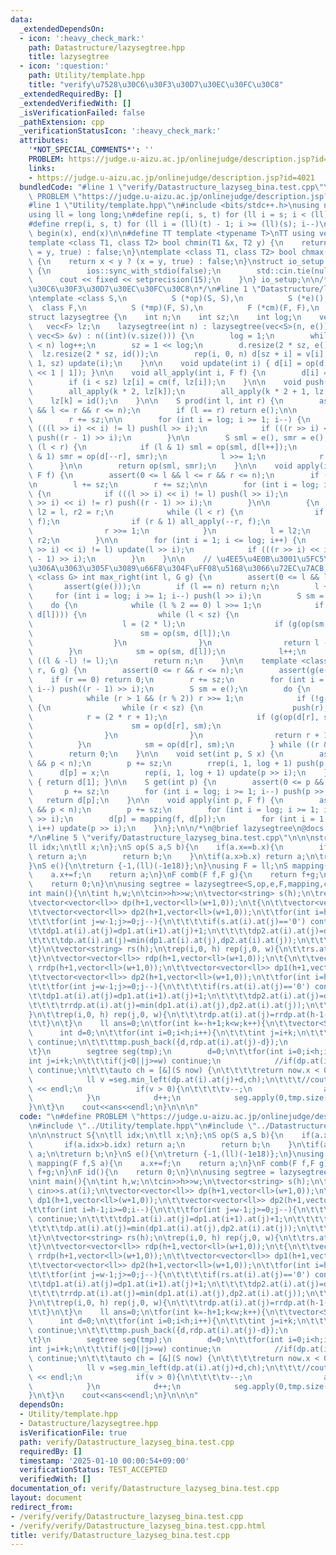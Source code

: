 ```yaml
---
data:
  _extendedDependsOn:
  - icon: ':heavy_check_mark:'
    path: Datastructure/lazysegtree.hpp
    title: lazysegtree
  - icon: ':question:'
    path: Utility/template.hpp
    title: "verify\u7528\u30C6\u30F3\u30D7\u30EC\u30FC\u30C8"
  _extendedRequiredBy: []
  _extendedVerifiedWith: []
  _isVerificationFailed: false
  _pathExtension: cpp
  _verificationStatusIcon: ':heavy_check_mark:'
  attributes:
    '*NOT_SPECIAL_COMMENTS*': ''
    PROBLEM: https://judge.u-aizu.ac.jp/onlinejudge/description.jsp?id=4021
    links:
    - https://judge.u-aizu.ac.jp/onlinejudge/description.jsp?id=4021
  bundledCode: "#line 1 \"verify/Datastructure_lazyseg_bina.test.cpp\"\n\n#define\
    \ PROBLEM \"https://judge.u-aizu.ac.jp/onlinejudge/description.jsp?id=4021\"\n\
    #line 1 \"Utility/template.hpp\"\n#include <bits/stdc++.h>\nusing namespace std;\n\
    using ll = long long;\n#define rep(i, s, t) for (ll i = s; i < (ll)(t); i++)\n\
    #define rrep(i, s, t) for (ll i = (ll)(t) - 1; i >= (ll)(s); i--)\n#define all(x)\
    \ begin(x), end(x)\n\n#define TT template <typename T>\nTT using vec = vector<T>;\n\
    template <class T1, class T2> bool chmin(T1 &x, T2 y) {\n    return x > y ? (x\
    \ = y, true) : false;\n}\ntemplate <class T1, class T2> bool chmax(T1 &x, T2 y)\
    \ {\n    return x < y ? (x = y, true) : false;\n}\nstruct io_setup {\n    io_setup()\
    \ {\n        ios::sync_with_stdio(false);\n        std::cin.tie(nullptr);\n  \
    \      cout << fixed << setprecision(15);\n    }\n} io_setup;\n\n/*\n@brief verify\u7528\
    \u30C6\u30F3\u30D7\u30EC\u30FC\u30C8\n*/\n#line 1 \"Datastructure/lazysegtree.hpp\"\
    \ntemplate <class S,\n          S (*op)(S, S),\n          S (*e)(),\n        \
    \  class F,\n          S (*mp)(F, S),\n          F (*cm)(F, F),\n          F (*id)()>\n\
    struct lazysegtree {\n    int n;\n    int sz;\n    int log;\n    vec<S> d;\n \
    \   vec<F> lz;\n    lazysegtree(int n) : lazysegtree(vec<S>(n, e())) {}\n    lazysegtree(const\
    \ vec<S> &v) : n((int)(v.size())) {\n        log = 1;\n        while ((1 << log)\
    \ < n) log++;\n        sz = 1 << log;\n        d.resize(2 * sz, e());\n      \
    \  lz.resize(2 * sz, id());\n        rep(i, 0, n) d[sz + i] = v[i];\n        rrep(i,\
    \ 1, sz) update(i);\n    }\n\n    void update(int i) { d[i] = op(d[i << 1], d[i\
    \ << 1 | 1]); }\n\n    void all_apply(int i, F f) {\n        d[i] = mp(f, d[i]);\n\
    \        if (i < sz) lz[i] = cm(f, lz[i]);\n    }\n\n    void push(int k) {\n\
    \        all_apply(k * 2, lz[k]);\n        all_apply(k * 2 + 1, lz[k]);\n    \
    \    lz[k] = id();\n    }\n\n    S prod(int l, int r) {\n        assert(0 <= l\
    \ && l <= r && r <= n);\n        if (l == r) return e();\n\n        l += sz;\n\
    \        r += sz;\n\n        for (int i = log; i >= 1; i--) {\n            if\
    \ (((l >> i) << i) != l) push(l >> i);\n            if (((r >> i) << i) != r)\
    \ push((r - 1) >> i);\n        }\n\n        S sml = e(), smr = e();\n        while\
    \ (l < r) {\n            if (l & 1) sml = op(sml, d[l++]);\n            if (r\
    \ & 1) smr = op(d[--r], smr);\n            l >>= 1;\n            r >>= 1;\n  \
    \      }\n\n        return op(sml, smr);\n    }\n\n    void apply(int l, int r,\
    \ F f) {\n        assert(0 <= l && l <= r && r <= n);\n        if (l == r) return;\n\
    \n        l += sz;\n        r += sz;\n\n        for (int i = log; i >= 1; i--)\
    \ {\n            if (((l >> i) << i) != l) push(l >> i);\n            if (((r\
    \ >> i) << i) != r) push((r - 1) >> i);\n        }\n\n        {\n            int\
    \ l2 = l, r2 = r;\n            while (l < r) {\n                if (l & 1) all_apply(l++,\
    \ f);\n                if (r & 1) all_apply(--r, f);\n                l >>= 1;\n\
    \                r >>= 1;\n            }\n            l = l2;\n            r =\
    \ r2;\n        }\n\n        for (int i = 1; i <= log; i++) {\n            if (((l\
    \ >> i) << i) != l) update(l >> i);\n            if (((r >> i) << i) != r) update((r\
    \ - 1) >> i);\n        }\n    }\n\n    // \u4EE5\u4E0B\u3001\u5FC5\u8981\u306B\
    \u306A\u3063\u305F\u3089\u66F8\u304F\uFF08\u5168\u3066\u72EC\u7ACB)\n\n    template\
    \ <class G> int max_right(int l, G g) {\n        assert(0 <= l && l <= n);\n \
    \       assert(g(e()));\n        if (l == n) return n;\n        l += sz;\n   \
    \     for (int i = log; i >= 1; i--) push(l >> i);\n        S sm = e();\n    \
    \    do {\n            while (l % 2 == 0) l >>= 1;\n            if (!g(op(sm,\
    \ d[l]))) {\n                while (l < sz) {\n                    push(l);\n\
    \                    l = (2 * l);\n                    if (g(op(sm, d[l]))) {\n\
    \                        sm = op(sm, d[l]);\n                        l++;\n  \
    \                  }\n                }\n                return l - sz;\n    \
    \        }\n            sm = op(sm, d[l]);\n            l++;\n        } while\
    \ ((l & -l) != l);\n        return n;\n    }\n\n    template <class G> int min_left(int\
    \ r, G g) {\n        assert(0 <= r && r <= n);\n        assert(g(e()));\n    \
    \    if (r == 0) return 0;\n        r += sz;\n        for (int i = log; i >= 1;\
    \ i--) push((r - 1) >> i);\n        S sm = e();\n        do {\n            r--;\n\
    \            while (r > 1 && (r % 2)) r >>= 1;\n            if (!g(op(d[r], sm)))\
    \ {\n                while (r < sz) {\n                    push(r);\n        \
    \            r = (2 * r + 1);\n                    if (g(op(d[r], sm))) {\n  \
    \                      sm = op(d[r], sm);\n                        r--;\n    \
    \                }\n                }\n                return r + 1 - sz;\n  \
    \          }\n            sm = op(d[r], sm);\n        } while ((r & -r) != r);\n\
    \        return 0;\n    }\n\n    void set(int p, S x) {\n        assert(0 <= p\
    \ && p < n);\n        p += sz;\n        rrep(i, 1, log + 1) push(p >> i);\n  \
    \      d[p] = x;\n        rep(i, 1, log + 1) update(p >> i);\n    }\n\n    S all_prod()\
    \ { return d[1]; }\n\n    S get(int p) {\n        assert(0 <= p && p < n);\n \
    \       p += sz;\n        for (int i = log; i >= 1; i--) push(p >> i);\n     \
    \   return d[p];\n    }\n\n    void apply(int p, F f) {\n        assert(0 <= p\
    \ && p < n);\n        p += sz;\n        for (int i = log; i >= 1; i--) push(p\
    \ >> i);\n        d[p] = mapping(f, d[p]);\n        for (int i = 1; i <= log;\
    \ i++) update(p >> i);\n    }\n};\n\n/*\n@brief lazysegtree\n@docs doc/lazysegtree.md\n\
    */\n#line 5 \"verify/Datastructure_lazyseg_bina.test.cpp\"\n\n\nstruct S{\n\t\
    ll idx;\n\tll x;\n};\nS op(S a,S b){\n    if(a.x==b.x){\n        if(a.idx>b.idx)\
    \ return a;\n        return b;\n    }\n\tif(a.x>b.x) return a;\n\treturn b;\n\
    }\nS e(){\n\treturn {-1,(ll)(-1e18)};\n}\nusing F = ll;\nS mapping(F f,S a){\n\
    \    a.x+=f;\n    return a;\n}\nF comb(F f,F g){\n    return f+g;\n}\nF id(){\n\
    \    return 0;\n}\n\nusing segtree = lazysegtree<S,op,e,F,mapping,comb,id>;\n\n\
    int main(){\n\tint h,w;\n\tcin>>h>>w;\n\tvector<string> s(h);\n\trep(i,0, h) cin>>s.at(i);\n\
    \tvector<vector<ll>> dp(h+1,vector<ll>(w+1,0));\n\t{\n\t\tvector<vector<ll>> dp1(h+1,vector<ll>(w+1,0));\n\
    \t\tvector<vector<ll>> dp2(h+1,vector<ll>(w+1,0));\n\t\tfor(int i=h-1;i>=0;i--){\n\
    \t\t\tfor(int j=w-1;j>=0;j--){\n\t\t\t\tif(s.at(i).at(j)=='0') continue;\n\t\t\
    \t\tdp1.at(i).at(j)=dp1.at(i+1).at(j)+1;\n\t\t\t\tdp2.at(i).at(j)=dp2.at(i).at(j+1)+1;\n\
    \t\t\t\tdp.at(i).at(j)=min(dp1.at(i).at(j),dp2.at(i).at(j));\n\t\t\t}\n\t\t}\n\
    \t}\n\tvector<string> rs(h);\n\trep(i,0, h) rep(j,0, w){\n\t\trs.at(i)+=s.at(h-1-i).at(w-1-j);\n\
    \t}\n\tvector<vector<ll>> rdp(h+1,vector<ll>(w+1,0));\n\t{\n\t\tvector<vector<ll>>\
    \ rrdp(h+1,vector<ll>(w+1,0));\n\t\tvector<vector<ll>> dp1(h+1,vector<ll>(w+1,0));\n\
    \t\tvector<vector<ll>> dp2(h+1,vector<ll>(w+1,0));\n\t\tfor(int i=h-1;i>=0;i--){\n\
    \t\t\tfor(int j=w-1;j>=0;j--){\n\t\t\t\tif(rs.at(i).at(j)=='0') continue;\n\t\t\
    \t\tdp1.at(i).at(j)=dp1.at(i+1).at(j)+1;\n\t\t\t\tdp2.at(i).at(j)=dp2.at(i).at(j+1)+1;\n\
    \t\t\t\trrdp.at(i).at(j)=min(dp1.at(i).at(j),dp2.at(i).at(j));\n\t\t\t}\n\t\t\
    }\n\t\trep(i,0, h) rep(j,0, w){\n\t\t\trdp.at(i).at(j)=rrdp.at(h-1-i).at(w-1-j);\n\
    \t\t}\n\t}\n    ll ans=0;\n\tfor(int k=-h+1;k<w;k++){\n\t\tvector<S> tmp;\n  \
    \      int d=0;\n\t\tfor(int i=0;i<h;i++){\n\t\t\tint j=i+k;\n\t\t\tif(j<0||j>=w)\
    \ continue;\n\t\t\ttmp.push_back({d,rdp.at(i).at(j)-d});\n            d++;\n\t\
    \t}\n        segtree seg(tmp);\n        d=0;\n\t\tfor(int i=0;i<h;i++){\n\t\t\t\
    int j=i+k;\n\t\t\tif(j<0||j>=w) continue;\n            //if(dp.at(i).at(j)==0)\
    \ continue;\n\t\t\tauto ch = [&](S now) {\n\t\t\t\treturn now.x < 0;\n\t\t\t};\n\
    \            ll v =seg.min_left(dp.at(i).at(j)+d,ch);\n\t\t\t//cout << dp.at(i).at(j)\
    \ << endl;\n            if(v > 0){\n\t\t\t\tv--;\n                ans=max(ans,v-d+1);\n\
    \            }\n            d++;\n            seg.apply(0,tmp.size(),1);\n\t\t\
    }\n\t}\n    cout<<ans<<endl;\n}\n\n\n"
  code: "\n#define PROBLEM \"https://judge.u-aizu.ac.jp/onlinejudge/description.jsp?id=4021\"\
    \n#include \"../Utility/template.hpp\"\n#include \"../Datastructure/lazysegtree.hpp\"\
    \n\n\nstruct S{\n\tll idx;\n\tll x;\n};\nS op(S a,S b){\n    if(a.x==b.x){\n \
    \       if(a.idx>b.idx) return a;\n        return b;\n    }\n\tif(a.x>b.x) return\
    \ a;\n\treturn b;\n}\nS e(){\n\treturn {-1,(ll)(-1e18)};\n}\nusing F = ll;\nS\
    \ mapping(F f,S a){\n    a.x+=f;\n    return a;\n}\nF comb(F f,F g){\n    return\
    \ f+g;\n}\nF id(){\n    return 0;\n}\n\nusing segtree = lazysegtree<S,op,e,F,mapping,comb,id>;\n\
    \nint main(){\n\tint h,w;\n\tcin>>h>>w;\n\tvector<string> s(h);\n\trep(i,0, h)\
    \ cin>>s.at(i);\n\tvector<vector<ll>> dp(h+1,vector<ll>(w+1,0));\n\t{\n\t\tvector<vector<ll>>\
    \ dp1(h+1,vector<ll>(w+1,0));\n\t\tvector<vector<ll>> dp2(h+1,vector<ll>(w+1,0));\n\
    \t\tfor(int i=h-1;i>=0;i--){\n\t\t\tfor(int j=w-1;j>=0;j--){\n\t\t\t\tif(s.at(i).at(j)=='0')\
    \ continue;\n\t\t\t\tdp1.at(i).at(j)=dp1.at(i+1).at(j)+1;\n\t\t\t\tdp2.at(i).at(j)=dp2.at(i).at(j+1)+1;\n\
    \t\t\t\tdp.at(i).at(j)=min(dp1.at(i).at(j),dp2.at(i).at(j));\n\t\t\t}\n\t\t}\n\
    \t}\n\tvector<string> rs(h);\n\trep(i,0, h) rep(j,0, w){\n\t\trs.at(i)+=s.at(h-1-i).at(w-1-j);\n\
    \t}\n\tvector<vector<ll>> rdp(h+1,vector<ll>(w+1,0));\n\t{\n\t\tvector<vector<ll>>\
    \ rrdp(h+1,vector<ll>(w+1,0));\n\t\tvector<vector<ll>> dp1(h+1,vector<ll>(w+1,0));\n\
    \t\tvector<vector<ll>> dp2(h+1,vector<ll>(w+1,0));\n\t\tfor(int i=h-1;i>=0;i--){\n\
    \t\t\tfor(int j=w-1;j>=0;j--){\n\t\t\t\tif(rs.at(i).at(j)=='0') continue;\n\t\t\
    \t\tdp1.at(i).at(j)=dp1.at(i+1).at(j)+1;\n\t\t\t\tdp2.at(i).at(j)=dp2.at(i).at(j+1)+1;\n\
    \t\t\t\trrdp.at(i).at(j)=min(dp1.at(i).at(j),dp2.at(i).at(j));\n\t\t\t}\n\t\t\
    }\n\t\trep(i,0, h) rep(j,0, w){\n\t\t\trdp.at(i).at(j)=rrdp.at(h-1-i).at(w-1-j);\n\
    \t\t}\n\t}\n    ll ans=0;\n\tfor(int k=-h+1;k<w;k++){\n\t\tvector<S> tmp;\n  \
    \      int d=0;\n\t\tfor(int i=0;i<h;i++){\n\t\t\tint j=i+k;\n\t\t\tif(j<0||j>=w)\
    \ continue;\n\t\t\ttmp.push_back({d,rdp.at(i).at(j)-d});\n            d++;\n\t\
    \t}\n        segtree seg(tmp);\n        d=0;\n\t\tfor(int i=0;i<h;i++){\n\t\t\t\
    int j=i+k;\n\t\t\tif(j<0||j>=w) continue;\n            //if(dp.at(i).at(j)==0)\
    \ continue;\n\t\t\tauto ch = [&](S now) {\n\t\t\t\treturn now.x < 0;\n\t\t\t};\n\
    \            ll v =seg.min_left(dp.at(i).at(j)+d,ch);\n\t\t\t//cout << dp.at(i).at(j)\
    \ << endl;\n            if(v > 0){\n\t\t\t\tv--;\n                ans=max(ans,v-d+1);\n\
    \            }\n            d++;\n            seg.apply(0,tmp.size(),1);\n\t\t\
    }\n\t}\n    cout<<ans<<endl;\n}\n\n\n"
  dependsOn:
  - Utility/template.hpp
  - Datastructure/lazysegtree.hpp
  isVerificationFile: true
  path: verify/Datastructure_lazyseg_bina.test.cpp
  requiredBy: []
  timestamp: '2025-01-10 00:00:54+09:00'
  verificationStatus: TEST_ACCEPTED
  verifiedWith: []
documentation_of: verify/Datastructure_lazyseg_bina.test.cpp
layout: document
redirect_from:
- /verify/verify/Datastructure_lazyseg_bina.test.cpp
- /verify/verify/Datastructure_lazyseg_bina.test.cpp.html
title: verify/Datastructure_lazyseg_bina.test.cpp
---
```

